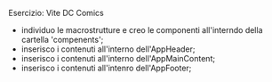 Esercizio: Vite DC Comics

- individuo le macrostrutture e creo le componenti all'interndo della cartella 'compenents';
- inserisco i contenuti all'interno dell'AppHeader;
- inserisco i contenuti all'interno dell'AppMainContent;
- inserisco i contenuti all'intenro dell'AppFooter;
